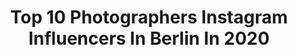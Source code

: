 ---
title: Top 10 Photographers Instagram Influencers In Berlin In 2020
description: >-
  Find top photographers Instagram influencers in Berlin in 2020. Most popular hashtags: #berlin #photography #35mm.
platform: Instagram
hits: 334
text_top: Analyze the top-rated Instagram accounts on inBeat.
text_bottom: Our platform holds 334 Instagram influencers like this in Berlin, Germany for you to contact.
profiles:
  - username: "heks_one"
    fullname: >-
      Heks Sascha Haubold
    bio: >-
      📸 Photographer | Berlin 📍 The Heks Laboratory 👩🏻‍💻 Booking: janine@heks.biz
    location: "Germany"
    followers: 15010
    engagement: 652
    commentsToLikes: 0.032109
    id: ck0vwh1zstpsd0i1975la6h3z
    verified: false
    hashtags: "#girl, #darkbeauty, #highend, #painting"
  - username: "beautypalmira"
    fullname: >-
      ⋆ 𝕻𝖆𝖑𝖒𝖎𝖗𝖆 ⋆ 🦋
    bio: >-
      ⋆ Certified Makeup Artist ⋆ Retoucher, Photographer ⋆ Berlin, Germany ⋆ PR, Bookings: palmira.ruben@gmail.com ⋆ Bridal Artist @palmira.makeup
    location: "Germany"
    followers: 35445
    engagement: 109
    commentsToLikes: 0.088138
    id: ck5q3lqg8lcfr0i11ku117ia8
    verified: false
    hashtags: "#fentylipgloss, #ubcd, #prom, #glitter"
  - username: "s_wilbo"
    fullname: >-
      Swilbo
    bio: >-
      - Photographer - Berlin - all images ©
    location: "Germany"
    followers: 5548
    engagement: 1233
    commentsToLikes: 0.021773
    id: ck0vy6cim2fys0i19i4et2n8o
    verified: false
    hashtags: "#urbanromantix, #thecreatorclass, #worldviewmag, #tv"
  - username: "maxmenning"
    fullname: >-
      Max Menning
    bio: >-
      Photographer - Berlin www.maxmenning.com #fotokraft for the Kraftrunners
    location: "Germany"
    followers: 7832
    engagement: 963
    commentsToLikes: 0.008927
    id: ck15qwwu551di0i19utetwwzr
    verified: false
    hashtags: "#tspdiy, #curacao, #nikerunning, #berlin"
  - username: "verenafrye"
    fullname: >-
      Verena Frye
    bio: >-
      Photographer / Berlin | São Paulo mail@verenafrye.com⠀ my photo book @descriptiveanatomy out now!⠀ ⠀ 📍Berlin
    location: "Germany"
    followers: 3040
    engagement: 865
    commentsToLikes: 0.115879
    id: ck5hkaicji2s30i115s42apok
    verified: false
    hashtags: "#filmisalive, #fujisuperia400, #blackwork, #digitalisnotdead"
  - username: "julianimkephotography"
    fullname: >-
      julia nimke I berlin
    bio: >-
      travel & lifestyle photographer Berlin, Germany
    location: "Germany"
    followers: 47500
    engagement: 327
    commentsToLikes: 0.012338
    id: ck0uavpbnd6b10i19z5if6nce
    verified: false
    hashtags: ""
  - username: "lovisworld"
    fullname: >-
      Lovis Ostenrik
    bio: >-
      Creative Director & Photographer Berlin based. Equality Advocate. Get in touch for commissions or collaborations.
    location: "Germany"
    followers: 8658
    engagement: 948
    commentsToLikes: 0.015960
    id: ck0u62tma0una0i195pvxe89l
    verified: false
    hashtags: ""
  - username: "anthonymolina"
    fullname: >-
      A N T H O N Y
    bio: >-
      // Director & Photographer // Berlin | Germany // email@anthonymolina.de // Represented by froehlich management
    location: "Germany"
    followers: 19447
    engagement: 676
    commentsToLikes: 0.015452
    id: ck5c4c4qm11j60i11akuczhdt
    verified: false
    hashtags: "#milkychance, #fado, #fifa20"
  - username: "philippwiebe"
    fullname: >-
      Phil | Content Creator
    bio: >-
      🌴 Content Creator 🌏 • • cinematographer & photographer • Berlin. Bookings:
    location: "Germany"
    followers: 6961
    engagement: 829
    commentsToLikes: 0.111674
    id: ck15s690fbfhb0i19lutk59mo
    verified: false
    hashtags: "#forgiveness, #compassion, #listen, #learn"
  - username: "let.the.nipples.shine"
    fullname: >-
      let the n!pples shine
    bio: >-
      📍Berlin, #friedrichshain 📷 #photography project supporting no bra freedom. Scouting, photography & project by IC. 📨 #model applications are welcome.
    location: "Germany"
    followers: 36424
    engagement: 322
    commentsToLikes: 0.008416
    id: ckap6ochwgqwm0i78s4uia5iu
    verified: false
    hashtags: "#freethenipplemovement, #piercing, #warschauerstrasse, #nikondeutschland"
---